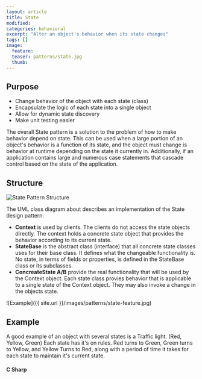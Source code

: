 ```yaml
---
layout: article
title: State
modified:
categories: behavioral
excerpt: "Alter an object's behavior when its state changes"
tags: []
image:
  feature: 
  teaser: patterns/state.jpg
  thumb:
---
```


## Purpose

* Change behavior of the object with each state (class)
* Encapsulate the logic of each state into a single object
* Allow for dynamic state discovery
* Make unit testing easier

The overall State pattern is a solution to the problem of how to make behavior depend on state. This can be used when a large 
portion of an object's behavior is a function of its state, and the object must change is behavior at runtime depending on the state it currently in. Additionally, if an application contains large and numerous case statements that cascade control based on the state of the application.

## Structure

![State Pattern Structure](https://upload.wikimedia.org/wikipedia/commons/thumb/e/e8/State_Design_Pattern_UML_Class_Diagram.svg/470px-State_Design_Pattern_UML_Class_Diagram.svg.png)

The UML class diagram about describes an implementation of the State design pattern. 

* **Context** is used by clients. The clients do not access the state objects directly. The context holds a concrete state object that provides the behavior according to its current state.
* **StateBase** is the abstract class (interface) that all concrete state classes uses for their base class. It defines what the changeable functionality is. No state, in terms of fields or properties, is defined in the StateBase class or its subclasses.
* **ConcreateState A/B** provide the real functionality that will be used by the Context object. Each state class provies behavior that is applicable to a single state of the Context object. They may also invoke a change in the objects state.


![Example]({{ site.url }}/images/patterns/state-feature.jpg)
## Example 

A good example of an object with several states is a Traffic light. (Red, Yellow, Green)
Each state has it's on rules. Red turns to Green, Green turns to Yellow, and Yellow Turns to Red, along with a period of time it takes for each state to maintain it's current state.

#### C Sharp




